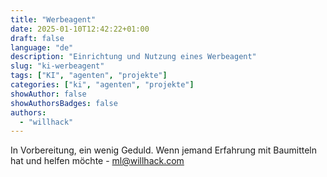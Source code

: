 ```yaml
---
title: "Werbeagent"
date: 2025-01-10T12:42:22+01:00
draft: false
language: "de"
description: "Einrichtung und Nutzung eines Werbeagent"
slug: "ki-werbeagent"
tags: ["KI", "agenten", "projekte"]
categories: ["ki", "agenten", "projekte"]
showAuthor: false
showAuthorsBadges: false
authors:
  - "willhack"
---
```


In Vorbereitung, ein wenig Geduld. Wenn jemand Erfahrung mit Baumitteln hat und helfen möchte - ml@willhack.com